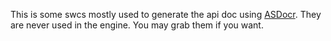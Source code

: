 This is some swcs mostly used to generate the api doc using [ASDocr](http://gskinner.com/blog/archives/2010/05/asdocr_update_f_1.html). They are never used in the engine. You may grab them if you want.
